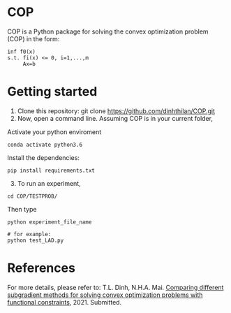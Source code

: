 # COP

COP is a Python package for solving the convex optimization problem (COP) in the form:

```
inf f0(x)
s.t. fi(x) <= 0, i=1,...,m
     Ax=b
```
# Getting started

1. Clone this repository: git clone https://github.com/dinhthilan/COP.git 
2. Now, open a command line. Assuming COP is in your current folder,

Activate your python enviroment

```
conda activate python3.6
```
Install the dependencies: 
```
pip install requirements.txt
```
3. To run an experiment, 
```
cd COP/TESTPROB/

```
Then type
```
python experiment_file_name

# for example:
python test_LAD.py 
```

# References
For more details, please refer to:
T.L. Dinh, N.H.A. Mai. [Comparing different subgradient methods  for solving convex optimization problems with functional constraints](https://arxiv.org/abs/2101.01045), 2021. Submitted.

